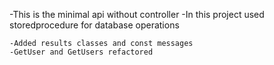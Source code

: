 -This is the minimal api without controller
-In this project used storedprocedure for database operations


    -Added results classes and const messages
    -GetUser and GetUsers refactored